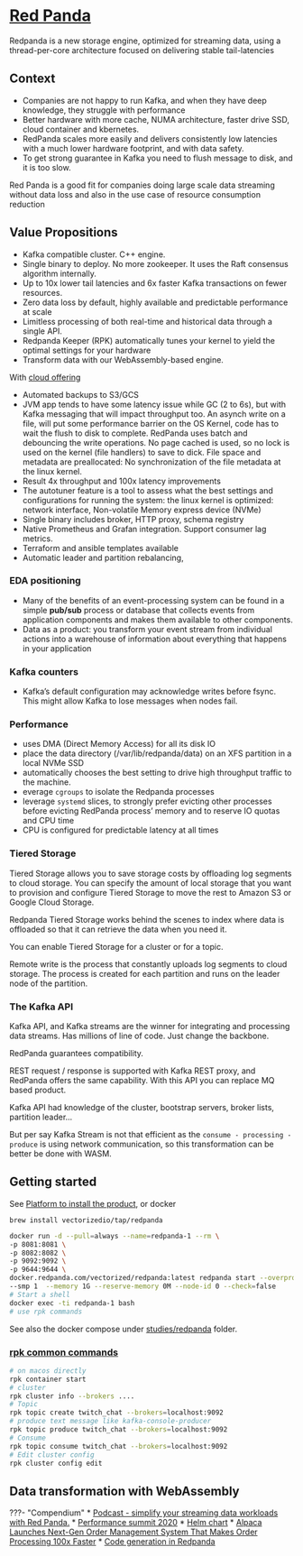 # [Red Panda](https://redpanda.com/)

Redpanda is a new storage engine, optimized for streaming data, using a thread-per-core architecture focused on delivering stable tail-latencies

## Context

* Companies are not happy to run Kafka, and when they have deep knowledge, they struggle with performance
* Better hardware with more cache, NUMA architecture, faster drive SSD, cloud container and kbernetes. 
* RedPanda scales more easily and delivers consistently low latencies with a much lower hardware footprint, and with data safety.
* To get strong guarantee in Kafka you need to flush message to disk, and it is too slow.

Red Panda is a good fit for companies doing large scale data streaming without data loss and also in the use case of resource consumption reduction

## Value Propositions

* Kafka compatible cluster. C++ engine.
* Single binary to deploy. No more zookeeper. It uses the Raft consensus algorithm internally.
* Up to 10x lower tail latencies and 6x faster Kafka transactions on fewer resources.
* Zero data loss by default, highly available and predictable performance at scale
* Limitless processing of both real-time and historical data through a single API.
* Redpanda Keeper (RPK) automatically tunes your kernel to yield the optimal settings for your hardware
* Transform data with our WebAssembly-based engine.

With [cloud offering](https://redpanda.com/cloud/)

* Automated backups to S3/GCS
* JVM app tends to have some latency issue while GC (2 to 6s), but with Kafka messaging that will impact throughput too. An asynch write on a file, will put some performance barrier on the OS Kernel, code has to wait the flush to disk to complete. RedPanda uses batch and debouncing the write operations. No page cached is used, so no lock is used on the kernel (file handlers) to save to dick. File space and metadata are preallocated: No synchronization of the file metadata at the linux kernel.
* Result 4x throughput and 100x latency improvements
* The autotuner feature is a tool to assess what the best settings and configurations for running the system: the linux kernel is optimized: network interface, Non-volatile Memory express device (NVMe)
* Single binary includes broker, HTTP proxy, schema registry
* Native Prometheus and Grafan integration. Support consumer lag metrics.
* Terraform and ansible templates available
* Automatic leader and partition rebalancing, 

### EDA positioning

* Many of the benefits of an event-processing system can be found in a simple **pub/sub** process or database that collects events from application components and makes them available to other components.
* Data as a product: you transform your event stream from individual actions into a warehouse of information about everything that happens in your application

### Kafka counters

* Kafka’s default configuration may acknowledge writes before fsync. This might allow Kafka to lose messages when nodes fail.

### Performance

* uses DMA (Direct Memory Access) for all its disk IO
* place the data directory (/var/lib/redpanda/data) on an XFS partition in a local NVMe SSD
* automatically chooses the best setting to drive high throughput traffic to the machine.
* everage `cgroups` to isolate the Redpanda processes
* leverage `systemd` slices, to strongly prefer evicting other processes before evicting RedPanda process’ memory and to reserve IO quotas and CPU time
* CPU is configured for predictable latency at all times

### Tiered Storage

Tiered Storage allows you to save storage costs by offloading log segments to cloud storage. You can specify the amount of local storage that you want to provision and configure Tiered Storage to move the rest to Amazon S3 or Google Cloud Storage.

Redpanda Tiered Storage works behind the scenes to index where data is offloaded so that it can retrieve the data when you need it.

You can enable Tiered Storage for a cluster or for a topic.

Remote write is the process that constantly uploads log segments to cloud storage. The process is created for each partition and runs on the leader node of the partition.

### The Kafka API

Kafka API, and Kafka streams are the winner for integrating and processing data streams. Has millions of line of code. Just change the backbone.

RedPanda guarantees compatibility.

REST request / response is supported with Kafka REST proxy, and RedPanda offers the same capability. With this API you can replace MQ based product.

Kafka API had knowledge of the cluster, bootstrap servers, broker lists, partition leader...

But per say Kafka Stream is not that efficient as the `consume - processing - produce` is using network communication, so this transformation can be better be done with WASM.

## Getting started

See [Platform to install the product](https://redpanda.com/platform/), or docker

`brew install vectorizedio/tap/redpanda`

```sh
docker run -d --pull=always --name=redpanda-1 --rm \
-p 8081:8081 \
-p 8082:8082 \
-p 9092:9092 \
-p 9644:9644 \
docker.redpanda.com/vectorized/redpanda:latest redpanda start --overprovisioned \
--smp 1  --memory 1G --reserve-memory 0M --node-id 0 --check=false
# Start a shell
docker exec -ti redpanda-1 bash
# use rpk commands
```

See also the docker compose under [studies/redpanda](./studies/redpanda) folder.

### [rpk common commands](https://docs.redpanda.com/docs/reference/rpk-commands/)

```sh
# on macos directly
rpk container start
# cluster
rpk cluster info --brokers ....
# Topic
rpk topic create twitch_chat --brokers=localhost:9092
# produce text message like kafka-console-producer
rpk topic produce twitch_chat --brokers=localhost:9092
# Consume
rpk topic consume twitch_chat --brokers=localhost:9092
# Edit cluster config
rpk cluster config edit
```

## Data transformation with WebAssembly 


???- "Compendium"
    * [Podcast - simplify your streaming data workloads with Red Panda.](https://www.dataengineeringpodcast.com/vectorized-red-panda-streaming-data-episode-152/)
    * [Performance summit 2020](https://www.youtube.com/watch?v=wwU58YMgPtE&t=1944s)
    * [Helm chart]()
    * [Alpaca Launches Next-Gen Order Management System That Makes Order Processing 100x Faster](https://alpaca.markets/blog/alpaca-launches-next-gen-order-management-system/)
    * [Code generation in Redpanda](https://redpanda.com/blog/codegen/)


